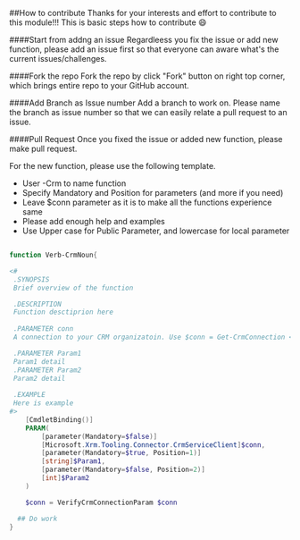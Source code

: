 ##How to contribute
Thanks for your interests and effort to contribute to this module!!! This is basic steps how to contribute :smile:

####Start from addng an issue
Regardleess you fix the issue or add new function, please add an issue first so that everyone can aware what's the current issues/challenges.

####Fork the repo
Fork the repo by click "Fork" button on right top corner, which brings entire repo to your GitHub account.

####Add Branch as Issue number
Add a branch to work on. Please name the branch as issue number so that we can easily relate a pull request to an issue.

####Pull Request
Once you fixed the issue or added new function, please make pull request.

For the new function, please use the following template.

- User <Verb>-Crm<Noun> to name function
- Specify Mandatory and Position for parameters (and more if you need)
- Leave $conn parameter as it is to make all the functions experience same
- Please add enough help and examples
- Use Upper case for Public Parameter, and lowercase for local parameter

```powershell

function Verb-CrmNoun{

<#
 .SYNOPSIS
 Brief overview of the function

 .DESCRIPTION
 Function desctiprion here
 
 .PARAMETER conn
 A connection to your CRM organizatoin. Use $conn = Get-CrmConnection <Parameters> to generate it.

 .PARAMETER Param1
 Param1 detail
 .PARAMETER Param2
 Param2 detail
 
 .EXAMPLE 
 Here is example
#>
    [CmdletBinding()]
    PARAM(
        [parameter(Mandatory=$false)]
        [Microsoft.Xrm.Tooling.Connector.CrmServiceClient]$conn,
        [parameter(Mandatory=$true, Position=1)]
        [string]$Param1,
        [parameter(Mandatory=$false, Position=2)]
        [int]$Param2
    )

	$conn = VerifyCrmConnectionParam $conn

  ## Do work
}

```
